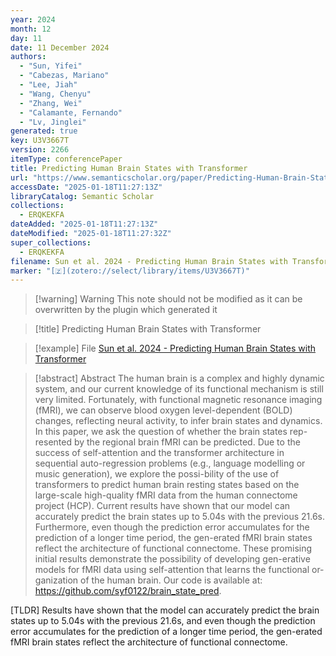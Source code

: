 ```yaml
---
year: 2024
month: 12
day: 11
date: 11 December 2024
authors:
  - "Sun, Yifei"
  - "Cabezas, Mariano"
  - "Lee, Jiah"
  - "Wang, Chenyu"
  - "Zhang, Wei"
  - "Calamante, Fernando"
  - "Lv, Jinglei"
generated: true
key: U3V3667T
version: 2266
itemType: conferencePaper
title: Predicting Human Brain States with Transformer
url: "https://www.semanticscholar.org/paper/Predicting-Human-Brain-States-with-Transformer-Sun-Cabezas/cdb93661391c29ed3aa48cfcf14bcd08624be51a"
accessDate: "2025-01-18T11:27:13Z"
libraryCatalog: Semantic Scholar
collections:
  - ERQKEKFA
dateAdded: "2025-01-18T11:27:13Z"
dateModified: "2025-01-18T11:27:32Z"
super_collections:
  - ERQKEKFA
filename: Sun et al. 2024 - Predicting Human Brain States with Transformer
marker: "[🇿](zotero://select/library/items/U3V3667T)"
---
```


>[!warning] Warning
> This note should not be modified as it can be overwritten by the plugin which generated it

> [!title] Predicting Human Brain States with Transformer

> [!example] File
> [Sun et al. 2024 - Predicting Human Brain States with Transformer](Sun%20et%20al.%202024%20-%20Predicting%20Human%20Brain%20States%20with%20Transformer.pdf)

> [!abstract] Abstract
> The human brain is a complex and highly dynamic system, and our current knowledge of its functional mechanism is still very limited. Fortunately, with functional magnetic resonance imaging (fMRI), we can observe blood oxygen level-dependent (BOLD) changes, reflecting neural activity, to infer brain states and dynamics. In this paper, we ask the question of whether the brain states rep-resented by the regional brain fMRI can be predicted. Due to the success of self-attention and the transformer architecture in sequential auto-regression problems (e.g., language modelling or music generation), we explore the possi-bility of the use of transformers to predict human brain resting states based on the large-scale high-quality fMRI data from the human connectome project (HCP). Current results have shown that our model can accurately predict the brain states up to 5.04s with the previous 21.6s. Furthermore, even though the prediction error accumulates for the prediction of a longer time period, the gen-erated fMRI brain states reflect the architecture of functional connectome. These promising initial results demonstrate the possibility of developing gen-erative models for fMRI data using self-attention that learns the functional or-ganization of the human brain. Our code is available at: https://github.com/syf0122/brain_state_pred.

[TLDR] Results have shown that the model can accurately predict the brain states up to 5.04s with the previous 21.6s, and even though the prediction error accumulates for the prediction of a longer time period, the gen-erated fMRI brain states reflect the architecture of functional connectome.

